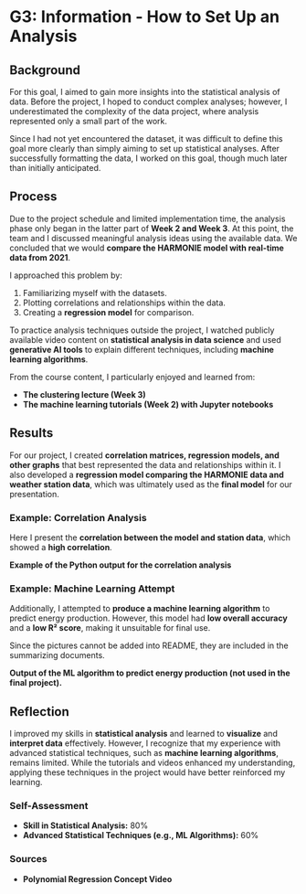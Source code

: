 # G3: Information - How to Set Up an Analysis  

## Background  
For this goal, I aimed to gain more insights into the statistical analysis of data. Before the project, I hoped to conduct complex analyses; however, I underestimated the complexity of the data project, where analysis represented only a small part of the work.  

Since I had not yet encountered the dataset, it was difficult to define this goal more clearly than simply aiming to set up statistical analyses. After successfully formatting the data, I worked on this goal, though much later than initially anticipated.  

## Process  
Due to the project schedule and limited implementation time, the analysis phase only began in the latter part of **Week 2 and Week 3**. At this point, the team and I discussed meaningful analysis ideas using the available data. We concluded that we would **compare the HARMONIE model with real-time data from 2021**.  

I approached this problem by:  
1. Familiarizing myself with the datasets.  
2. Plotting correlations and relationships within the data.  
3. Creating a **regression model** for comparison.  

To practice analysis techniques outside the project, I watched publicly available video content on **statistical analysis in data science** and used **generative AI tools** to explain different techniques, including **machine learning algorithms**.  

From the course content, I particularly enjoyed and learned from:  
- **The clustering lecture (Week 3)**  
- **The machine learning tutorials (Week 2) with Jupyter notebooks**  

## Results  
For our project, I created **correlation matrices, regression models, and other graphs** that best represented the data and relationships within it. I also developed a **regression model comparing the HARMONIE data and weather station data**, which was ultimately used as the **final model** for our presentation.  

### Example: Correlation Analysis  
Here I present the **correlation between the model and station data**, which showed a **high correlation**.  

**Example of the Python output for the correlation analysis**  

### Example: Machine Learning Attempt  
Additionally, I attempted to **produce a machine learning algorithm** to predict energy production. However, this model had **low overall accuracy** and a **low R² score**, making it unsuitable for final use.  

Since the pictures cannot be added into README, they are included in the summarizing documents.

**Output of the ML algorithm to predict energy production (not used in the final project).** 

## Reflection  
I improved my skills in **statistical analysis** and learned to **visualize** and **interpret data** effectively. However, I recognize that my experience with advanced statistical techniques, such as **machine learning algorithms**, remains limited. While the tutorials and videos enhanced my understanding, applying these techniques in the project would have better reinforced my learning.  

### Self-Assessment  
- **Skill in Statistical Analysis:** 80%  
- **Advanced Statistical Techniques (e.g., ML Algorithms):** 60%  

### Sources  
- **Polynomial Regression Concept Video**  

